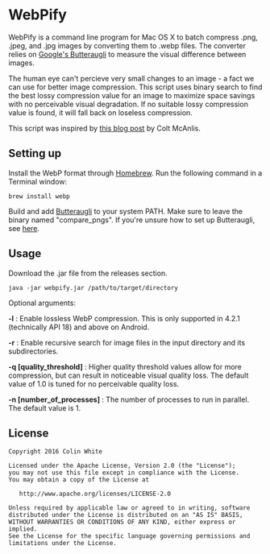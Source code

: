# WebPify
WebPify is a command line program for Mac OS X to batch compress .png, .jpeg, and .jpg images by converting them to .webp files. The converter relies on [Google's Butteraugli](https://github.com/google/butteraugli) to measure the visual difference between images.

The human eye can't percieve very small changes to an image - a fact we can use for better image compression.
This script uses binary search to find the best lossy compression value for an image to maximize space savings with no perceivable visual degradation. If no suitable lossy compression value is found, it will fall back on loseless compression.

This script was inspired by [this blog post](https://medium.com/@duhroach/reducing-jpg-file-size-e5b27df3257c#.u6yh62vjk) by Colt McAnlis.

## Setting up
Install the WebP format through [Homebrew](http://brew.sh). Run the following command in a Terminal window:

    brew install webp

Build and add [Butteraugli](https://github.com/google/butteraugli) to your system PATH. Make sure to leave the binary named "compare_pngs". If you're unsure how to set up Butteraugli, see [here](butteraugli_instructions.md).

## Usage
Download the .jar file from the releases section.

    java -jar webpify.jar /path/to/target/directory

Optional arguments:

**-l** : Enable lossless WebP compression. This is only supported in 4.2.1 (technically API 18) and above on Android.

**-r** : Enable recursive search for image files in the input directory and its subdirectories.

**-q [quality_threshold]** : Higher quality threshold values allow for more compression, but can result in noticeable visual quality loss. The default value of 1.0 is tuned for no perceivable quality loss.

**-n [number_of_processes]** : The number of processes to run in parallel. The default value is 1.

## License
    Copyright 2016 Colin White

    Licensed under the Apache License, Version 2.0 (the "License");
    you may not use this file except in compliance with the License.
    You may obtain a copy of the License at

       http://www.apache.org/licenses/LICENSE-2.0

    Unless required by applicable law or agreed to in writing, software
    distributed under the License is distributed on an "AS IS" BASIS,
    WITHOUT WARRANTIES OR CONDITIONS OF ANY KIND, either express or implied.
    See the License for the specific language governing permissions and
    limitations under the License.
